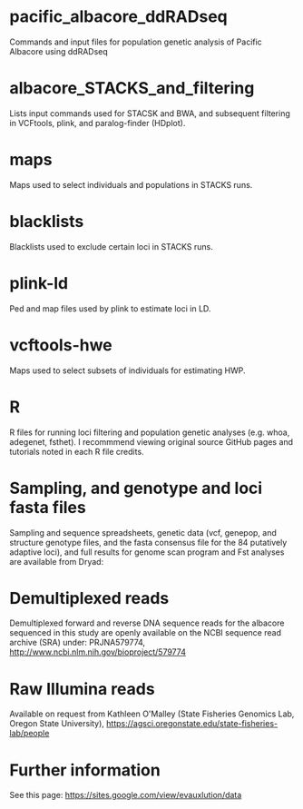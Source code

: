 # pacific_albacore_ddRADseq
Commands and input files for population genetic analysis of Pacific Albacore using ddRADseq

# albacore_STACKS_and_filtering
Lists input commands used for STACSK and BWA, and subsequent filtering in VCFtools, plink, and paralog-finder (HDplot).

# maps
Maps used to select individuals and populations in STACKS runs.

# blacklists
Blacklists used to exclude certain loci in STACKS runs.

# plink-ld
Ped and map files used by plink to estimate loci in LD.

# vcftools-hwe
Maps used to select subsets of individuals for estimating HWP.

# R
R files for running loci filtering and population genetic analyses (e.g. whoa, adegenet, fsthet). I recommmend viewing original source GitHub pages and tutorials noted in each R file credits.

# Sampling, and genotype and loci fasta files
Sampling and sequence spreadsheets, genetic data (vcf, genepop, and structure genotype files, and the fasta consensus file for the 84 putatively adaptive loci), and full results for genome scan program and Fst analyses are available from Dryad: 

# Demultiplexed reads
Demultiplexed forward and reverse DNA sequence reads for the albacore sequenced in this study are openly available on the NCBI sequence read archive (SRA) under: PRJNA579774, http://www.ncbi.nlm.nih.gov/bioproject/579774

# Raw Illumina reads
Available on request from Kathleen O'Malley (State Fisheries Genomics Lab, Oregon State University), https://agsci.oregonstate.edu/state-fisheries-lab/people

# Further information
See this page: https://sites.google.com/view/evauxlution/data
